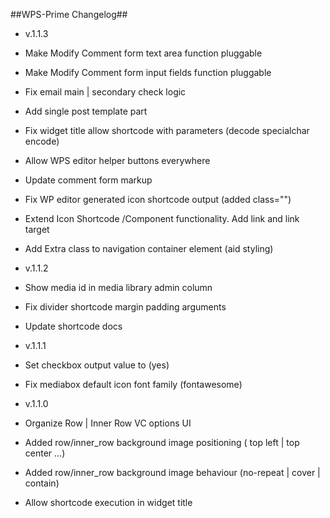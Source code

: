 ##WPS-Prime Changelog##
- v.1.1.3
- Make Modify Comment form text area function pluggable
- Make Modify Comment form input fields function pluggable
- Fix email main | secondary check logic
- Add single post template part
- Fix widget title allow shortcode with parameters (decode specialchar encode)
- Allow WPS editor helper buttons everywhere
- Update comment form markup
- Fix WP editor generated icon shortcode output (added class="")
- Extend Icon Shortcode /Component functionality. Add link and link target
- Add Extra class to navigation container element (aid styling)

- v.1.1.2
- Show media id in media library admin column 
- Fix divider shortcode margin padding arguments
- Update shortcode docs

- v.1.1.1
- Set checkbox output value to (yes) 
- Fix mediabox default icon font family (fontawesome)

- v.1.1.0
- Organize Row | Inner Row VC options UI
- Added row/inner_row background image positioning ( top left | top center ...)
- Added row/inner_row background image behaviour (no-repeat | cover | contain)
- Allow shortcode execution in widget title